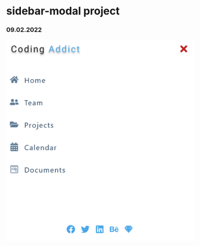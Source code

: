 # sidebar-modal project

### 09.02.2022

![Screenshot 2022-02-10 at 13-17-48 React App](./public/Screenshot-1.png)
